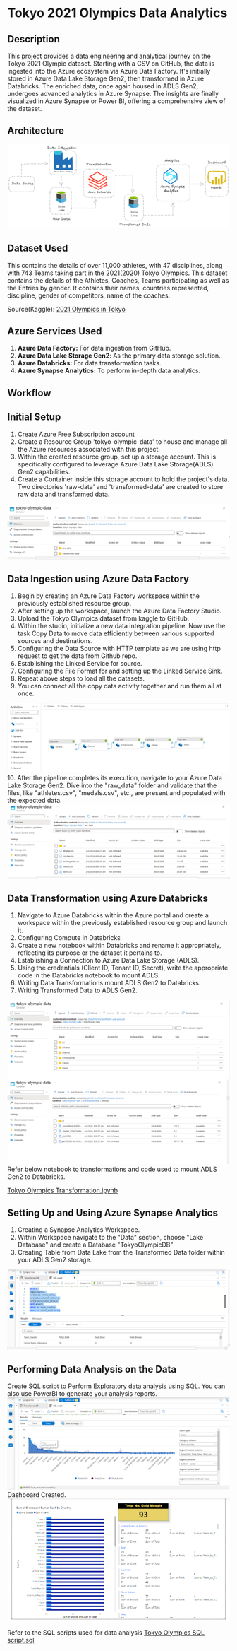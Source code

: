 # Tokyo 2021 Olympics Data Analytics


## Description
This project provides a data engineering and analytical journey on the Tokyo 2021 Olympic dataset. Starting with a CSV on GitHub, the data is ingested into the Azure ecosystem via Azure Data Factory. It's initially stored in Azure Data Lake Storage Gen2, then transformed in Azure Databricks. The enriched data, once again housed in ADLS Gen2, undergoes advanced analytics in Azure Synapse. The insights are finally visualized in Azure Synapse or Power BI, offering a comprehensive view of the dataset.
## Architecture 
<img src="Assets/Architecture.jpg">

## Dataset Used 
This contains the details of over 11,000 athletes, with 47 disciplines, along with 743 Teams taking part in the 2021(2020) Tokyo Olympics.
This dataset contains the details of the Athletes, Coaches, Teams participating as well as the Entries by gender. It contains their names, countries represented, discipline, gender of competitors, name of the coaches.

Source(Kaggle): [2021 Olympics in Tokyo](https://www.kaggle.com/datasets/arjunprasadsarkhel/2021-olympics-in-tokyo)

## Azure Services Used
1. **Azure Data Factory:** For data ingestion from GitHub.
2. **Azure Data Lake Storage Gen2**: As the primary data storage solution.
3. **Azure Databricks:** For data transformation tasks.
4. **Azure Synapse Analytics:** To perform in-depth data analytics.
   
## Workflow 

## Initial Setup
1. Create Azure Free Subscription account  
2. Create a Resource Group 'tokyo-olympic-data' to house and manage all the Azure resources associated with this project. 
3. Within the created resource group, set up a storage account. This is specifically configured to leverage Azure Data Lake Storage(ADLS) Gen2 capabilities.
4. Create a Container inside this storage account to hold the project's data. Two directories 'raw-data' and 'transformed-data' are created to store raw data and transformed data.
  <img src="Assets/folderF1.png"> 

## Data Ingestion using Azure Data Factory
1. Begin by creating an Azure Data Factory workspace within the previously established resource group.
2. After setting up the workspace, launch the Azure Data Factory Studio. 
3. Upload the Tokyo Olympics dataset from kaggle to GitHub.
4. Within the studio, initialize a new data integration pipeline. Now use the task Copy Data to move data efficiently between various supported sources and destinations.
5. Configuring the Data Source with HTTP template as we are using http request to get the data from Github repo.
6. Establishing the Linked Service for source.
7. Configuring the File Format for and setting up the Linked Service Sink.
8. Repeat above steps to load all the datasets.
9. You can connect all the copy data activity together and run them all at once.
<img src="Assets/datafactory_pipeline.png">  
10. After the pipeline completes its execution, navigate to your Azure Data Lake Storage Gen2. Dive into the "raw_data" folder and validate that the files, like "athletes.csv", "medals.csv", etc., are present and populated with the expected data.

 <img src="Assets/RAW DATA folder insideS.png">

## Data Transformation using Azure Databricks
1. Navigate to Azure Databricks within the Azure portal and create a workspace within the previously established resource group and launch it.
2. Configuring Compute in Databricks
3. Create a new notebook within Databricks and rename it appropriately, reflecting its purpose or the dataset it pertains to.
4. Establishing a Connection to Azure Data Lake Storage (ADLS).
5. Using the credentials (Client ID, Tenant ID, Secret), write the appropriate code in the Databricks notebook to mount ADLS. 
6. Writing Data Transformations mount ADLS Gen2 to Databricks.
7. Writing Transformed Data to ADLS Gen2.
 <img src="Assets/transformed data folders listS.png">
  <img src="Assets/ATHELETS folder insideS.png">
Refer below notebook to transformations and code used to mount ADLS Gen2 to Databricks.

[Tokyo Olympics Transformation.ipynb](https://github.com/suman711/tokyo-2021-olympics-data-analytics/blob/main/Databricks%20Notebooks/Tokyo%20Olympic%20Transformation%20.ipynb)

## Setting Up and Using Azure Synapse Analytics
1. Creating a Synapse Analytics Workspace.
2. Within Workspace navigate to the "Data" section, choose "Lake Database"  and create a Database "TokyoOlympicDB"
3. Creating Table from Data Lake from the Transformed Data folder within your ADLS Gen2 storage.
 <img src="Assets/db query.png">
 
## Performing Data Analysis on the Data

Create SQL script to Perform Exploratory data analysis using SQL.
You can also use PowerBI to generate your analysis reports.
 <img src="Assets/vizS.png">
 Dashboard Created.
 <img src="Data Reporting/Data-visualisation.png">

Refer to the SQL scripts used for data analysis 
[Tokyo Olympics SQL script.sql](https://github.com/zBalachandar/Tokyo-Olympic-Data-Analytics-Azure-End-To-End-Data-Engineering-Project.-/blob/main/Sql%20query/SQL%20script%201.sql)
